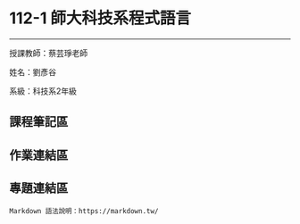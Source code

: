 # 112-1 師大科技系程式語言
---
授課教師：蔡芸琤老師

姓名：劉彥谷

系級：科技系2年級

## 課程筆記區
## 作業連結區
## 專題連結區


```
Markdown 語法說明：https://markdown.tw/
```
